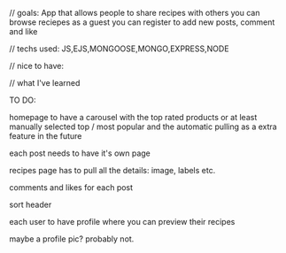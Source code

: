 // goals:
App that allows people to share recipes with others
you can browse reciepes as a guest 
you can register to add new posts, comment and like 

// techs used: 
JS,EJS,MONGOOSE,MONGO,EXPRESS,NODE

// nice to have:

// what I've learned



TO DO: 

homepage to have a carousel with the top rated products or at least manually selected top / most popular and the automatic pulling as a extra feature in the future

each post needs to have it's own page

recipes page has to pull all the details: image, labels etc. 

comments and likes for each post

sort header 

each user to have profile where you can preview their recipes 

maybe a profile pic? probably not.

